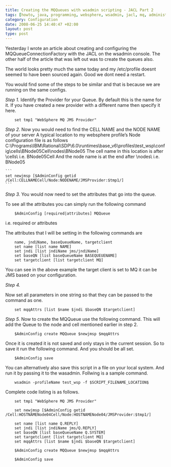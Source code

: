 ```yaml
---
title: Creating the MQQueues with wsadmin scripting - JACL Part 2
tags: [howto, java, programming, websphere, wsadmin, jacl, mq, administrator, scripting, sysadmin, ibm, mqqueue]
category: Configuration
date: 2008-06-25 14:40:47 +02:00
layout: post
type: post
---
```




Yesterday I wrote an article about creating and configuring the MQQueueConnectionFactory with the JACL on the wsadmin console. The other half of the article that was left out was to create the queues also.

The world looks pretty much the same today and my /etc/profile doesnt seemed to have been sourced again. Good we dont need a restart.

You would find some of the steps to be similar and that is because we are running on the same configs.

*Step 1.*
Identify the Provider for your Queue. By default this is the name for it. If you have created a new provider with a different name then specify it here.
```
	set tmp1 "WebSphere MQ JMS Provider"
```

*Step 2.*
Now you would need to find the CELL NAME and the NODE NAME of your server
A typical location to my websphere profile’s Node configuration file is as follows
C:\Programs\IBM\Rational\SDP\6.0\runtimes\base_v6\profiles\test_wsp\config\cells\BNode05Cell\nodes\BNode05
The cell name in this location is after \cells\ i.e. BNode05Cell
And the node name is at the end after \nodes\ i.e. BNode05

	```
	set newjmsp [$AdminConfig getid /Cell:CELLNAMECell/Node:NODENAME/JMSProvider:$tmp1/]
	```

*Step 3.*
You would now need to set the attributes that go into the queue.

To see all the attributes you can simply run the following command

```
	$AdminConfig [required|attributes] MQQueue
```

i.e. required or attributes

The attributes that I will be setting in the following commands are

```
	name, jndiName, baseQueueName, targetclient
	set name [list name NAME]
	set jndi [list jndiName jms/jndiName]
	set baseQN [list baseQueueName BASEQUEUENAME]
	set targetclient [list targetclient MQ]
```

You can see in the above example the target client is set to MQ it can be JMS based on your configuration.

*Step 4.*

Now set all parameters in one string so that they can be passed to the command as one.

```
	set mqqAttrs [list $name $jndi $baseQN $targetclient]
```

*Step 5.*
Now to create the MQQueue use the following command. This will add the Queue to the node and cell mentioned earlier in step 2.

```
	$AdminConfig create MQQueue $newjmsp $mqqAttrs
```

Once it is created it is not saved and only stays in the current session. So to save it run the following command. And you should be all set.

```
	$AdminConfig save
```

You can alternatively also save this script in a file on your local system. And run it by passing it to the wasadmin. Follwing is a sample command.

```
	wsadmin -profileName test_wsp -f $SCRIPT_FILENAME_LOCATION$
```

Complete code listing is as follows.

```
	set tmp1 "WebSphere MQ JMS Provider"

	set newjmsp [$AdminConfig getid /Cell:HOSTNAMENode04Cell/Node:HOSTNAMENode04/JMSProvider:$tmp1/]

	set name [list name Q.REPLY]
	set jndi [list jndiName jms/Q.REPLY]
	set baseQN [list baseQueueName Q.SYSTEM]
	set targetclient [list targetclient MQ]
	set mqqAttrs [list $name $jndi $baseQN $targetclient]

	$AdminConfig create MQQueue $newjmsp $mqqAttrs

	$AdminConfig save
```
